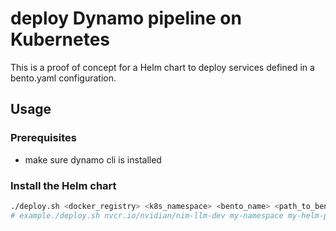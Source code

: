 # deploy Dynamo pipeline on Kubernetes

This is a proof of concept for a Helm chart to deploy services defined in a bento.yaml configuration.

## Usage

### Prerequisites

- make sure dynamo cli is installed


### Install the Helm chart

```bash
./deploy.sh <docker_registry> <k8s_namespace> <bento_name> <path_to_bento_directory>
# example./deploy.sh nvcr.io/nvidian/nim-llm-dev my-namespace my-helm-poc ../deploy/compoundai/sdk/examples/basic_service
```